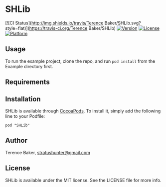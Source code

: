 # SHLib

[![CI Status](http://img.shields.io/travis/Terence Baker/SHLib.svg?style=flat)](https://travis-ci.org/Terence Baker/SHLib)
[![Version](https://img.shields.io/cocoapods/v/SHLib.svg?style=flat)](http://cocoadocs.org/docsets/SHLib)
[![License](https://img.shields.io/cocoapods/l/SHLib.svg?style=flat)](http://cocoadocs.org/docsets/SHLib)
[![Platform](https://img.shields.io/cocoapods/p/SHLib.svg?style=flat)](http://cocoadocs.org/docsets/SHLib)

## Usage

To run the example project, clone the repo, and run `pod install` from the Example directory first.

## Requirements

## Installation

SHLib is available through [CocoaPods](http://cocoapods.org). To install
it, simply add the following line to your Podfile:

    pod "SHLib"

## Author

Terence Baker, stratushunter@gmail.com

## License

SHLib is available under the MIT license. See the LICENSE file for more info.

